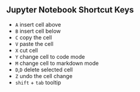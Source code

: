 ## Jupyter Notebook Shortcut Keys

* `A` insert cell above
* `B` insert cell below
* `C` copy the cell
* `V` paste the cell
* `X` cut cell
* `Y` change cell to code mode
* `M` change cell to markdown mode
* `D`,`D` delete selected cell
* `Z` undo the cell change
* `shift` + `tab` tooltip

